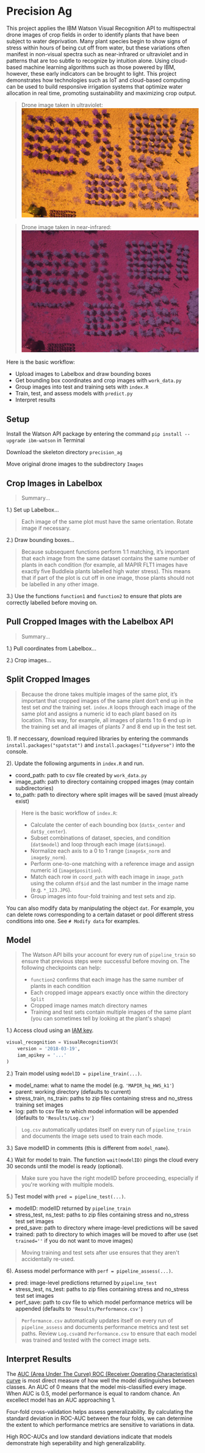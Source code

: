 Precision Ag
====

This project applies the IBM Watson Visual Recognition API to multispectral drone images of crop fields in order to identify plants that have been subject to water deprivation. Many plant species begin to show signs of stress within hours of being cut off from water, but these variations often manifest in non-visual spectra such as near-infrared or ultraviolet and in patterns that are too subtle to recognize by intuition alone. Using cloud-based machine learning algorithms such as those powered by IBM, however, these early indicators can be brought to light. This project demonstrates how technologies such as IoT and cloud-based computing can be used to build responsive irrigation systems that optimize water allocation in real time, promoting sustainability and maximizing crop output.

> Drone image taken in ultraviolet:
![Image1](https://github.com/danxfreeman/precision_ag/blob/master/IMG_7578.JPG)

> Drone image taken in near-infrared:
![Image2](https://github.com/danxfreeman/precision_ag/blob/master/2017_0810_145135_118.JPG)

Here is the basic workflow:

* Upload images to Labelbox and draw bounding boxes
* Get bounding box coordinates and crop images with `work_data.py`
* Group images into test and training sets with `index.R`
* Train, test, and assess models with `predict.py`
* Interpret results

## Setup

Install the Watson API package by entering the command `pip install --upgrade ibm-watson` in Terminal

Download the skeleton directory `precision_ag`

Move original drone images to the subdirectory `Images`

## Crop Images in Labelbox

> Summary...

1.) Set up Labelbox...

> Each image of the same plot must have the same orientation. Rotate image if necessary.

2.) Draw bounding boxes...

> Because subsequent functions perform 1:1 matching, it’s important that each image from the same dataset contains the same number of plants in each condition (for example, all MAPIR FLT1 images have exactly five Buddleia plants labelled high water stress). This means that if part of the plot is cut off in one image, those plants should not be labelled in any other image.

3.) Use the functions `function1` and `function2` to ensure that plots are correctly labelled before moving on.

## Pull Cropped Images with the Labelbox API

> Summary...

1.) Pull coordinates from Labelbox...

2.) Crop images...

## Split Cropped Images

> Because the drone takes multiple images of the same plot, it’s important that cropped images of the same plant don’t end up in the test set *and* the training set. `index.R` loops through each image of the same plot and assigns a numeric id to each plant based on its location. This way, for example, all images of plants 1 to 6 end up in the training set and all images of plants 7 and 8 end up in the test set.

1). If neccessary, download required libraries by entering the commands `install.packages("spatstat")` and `install.packages("tidyverse")` into the console.

2). Update the following arguments in `index.R` and run.

* coord_path: path to csv file created by `work_data.py`
* image_path: path to directory containing cropped images (may contain subdirectories)
* to_path: path to directory where split images will be saved (must already exist)

> Here is the basic workflow of `index.R`:
> * Calculate the center of each bounding box (`dat$x_center` and `dat$y_center`).
> * Subset combinations of dataset, species, and condition (`dat$model`) and loop through each image (`dat$image`).
> * Normalize each axis to a 0 to 1 range (`image$x_norm` and `image$y_norm`).
> * Perform one-to-one matching with a reference image and assign numeric id (`image$position`).
> * Match each row in `coord_path` with each image in `image_path` using the column `df$id` and the last number in the image name (e.g. `*_123.JPG`).
> * Group images into four-fold training and test sets and zip.

You can also modify data by manipulating the object `dat`. For example, you can delete rows corresponding to a certain dataset or pool different stress conditions into one. See `# Modify data` for examples.

## Model

> The Watson API bills your account for every run of `pipeline_train` so ensure that previous steps were successful before moving on. The following checkpoints can help:
> * `function2` confirms that each image has the same number of plants in each condition
> * Each cropped image appears exactly once within the directory `Split`
> * Cropped image names match directory names
> * Training and test sets contain multiple images of the same plant (you can sometimes tell by looking at the plant's shape)

1.) Access cloud using an [IAM key](https://cloud.ibm.com/docs/services/watson?topic=watson-iam).

```python
visual_recognition = VisualRecognitionV3(
    version = '2018-03-19',
    iam_apikey = '...'
)
```

2.) Train model using `modelID = pipeline_train(...)`.

* model_name: what to name the model (e.g. `'MAPIR_hq_HWS_k1'`)
* parent: working directory (defaults to current)
* stress_train, ns_train: paths to zip files containing stress and no_stress training set images
* log: path to csv file to which model information will be appended (defaults to `'Results/Log.csv'`)

> `Log.csv` automatically updates itself on every run of `pipeline_train` and documents the image sets used to train each mode.

3.) Save modelID in comments (this is different from `model_name`).

4.) Wait for model to train. The function `wait(modelID)` pings the cloud every 30 seconds until the model is ready (optional).

> Make sure you have the right modelID before proceeding, especially if you're working with multiple models.

5.) Test model with `pred = pipeline_test(...)`.

* modelID: modelID returned by `pipeline_train`
* stress_test, ns_test: paths to zip files containing stress and no_stress test set images
* pred_save: path to directory where image-level predictions will be saved
* trained: path to directory to which images will be moved to after use (set `trained=''` if you do not want to move images)

> Moving training and test sets after use ensures that they aren't accidentally re-used.

6). Assess model performance with `perf = pipeline_assess(...)`.

* pred: image-level predictions returned by `pipeline_test`
* stress_test, ns_test: paths to zip files containing stress and no_stress test set images
* perf_save: path to csv file to which model performance metrics will be appended (defaults to `'Results/Performance.csv'`)

> `Performance.csv` automatically updates itself on every run of `pipeline_assess` and documents performance metrics and test set paths. Review `Log.csv`and `Performance.csv` to ensure that each model was trained and tested with the correct image sets.

## Interpret Results

The [AUC (Area Under The Curve) ROC (Receiver Operating Characteristics) curve](https://towardsdatascience.com/understanding-auc-roc-curve-68b2303cc9c5) is most direct measure of how well the model distinguishes between classes. An AUC of 0 means that the model mis-classified every image. When AUC is 0.5, model performance is equal to random chance. An excellect model has an AUC approaching 1.

Four-fold cross-validation helps assess generalizability. By calculating the standard deviation in ROC-AUC between the four folds, we can determine the extent to which performance metrics are sensitive to variations in data.

High ROC-AUCs and low standard deviations indicate that models demonstrate high seperability and high generalizability. 
